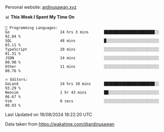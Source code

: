 Personal website: [ardinusawan.xyz](https://ardinusawan.xyz)

<!--START_SECTION:waka-->
📊 **This Week I Spent My Time On** 

```text
💬 Programming Languages: 
Go                       24 hrs 3 mins       ███████████████████████░░   92.84 % 
SQL                      48 mins             █░░░░░░░░░░░░░░░░░░░░░░░░   03.11 % 
TypeScript               20 mins             ░░░░░░░░░░░░░░░░░░░░░░░░░   01.31 % 
JSON                     14 mins             ░░░░░░░░░░░░░░░░░░░░░░░░░   00.90 % 
Other                    11 mins             ░░░░░░░░░░░░░░░░░░░░░░░░░   00.76 % 

🔥 Editors: 
GoLand                   24 hrs 10 mins      ███████████████████████░░   93.29 % 
Neovim                   1 hr 43 mins        ██░░░░░░░░░░░░░░░░░░░░░░░   06.67 % 
Vim                      0 secs              ░░░░░░░░░░░░░░░░░░░░░░░░░   00.03 % 
```


 Last Updated on 18/08/2024 18:22:20 UTC
<!--END_SECTION:waka-->
Data taken from https://wakatime.com/@ardinusawan
